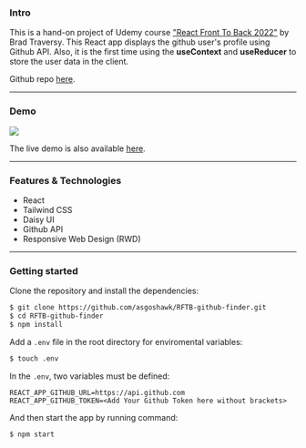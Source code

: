 ### Intro

This is a hand-on project of Udemy course ["React Front To Back 2022"](https://www.udemy.com/course/react-front-to-back-2022/) by Brad Traversy. This React app displays the github user's profile using Github API. Also, it is the first time using the **useContext** and **useReducer** to store the user data in the client.

Github repo [here](https://github.com/asgoshawk/RFTB-github-finder).

---

### Demo

![](https://i.imgur.com/QRRhXcG.gif)

The live demo is also available [here](https://asgoshawk-github-finder.netlify.app/).

---

### Features & Technologies

- React
- Tailwind CSS
- Daisy UI
- Github API
- Responsive Web Design (RWD)

---

### Getting started

Clone the repository and install the dependencies:

```bash
$ git clone https://github.com/asgoshawk/RFTB-github-finder.git
$ cd RFTB-github-finder
$ npm install
```

Add a `.env` file in the root directory for enviromental variables:

```bash
$ touch .env
```

In the `.env`, two variables must be defined:

```
REACT_APP_GITHUB_URL=https://api.github.com
REACT_APP_GITHUB_TOKEN=<Add Your Github Token here without brackets>
```

And then start the app by running command:

```bash
$ npm start
```
